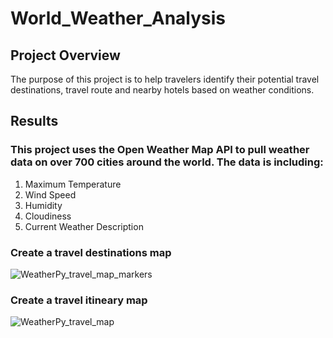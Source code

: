 # World_Weather_Analysis
## Project Overview
The purpose of this project is to help travelers identify their potential travel destinations, travel route and nearby hotels based on weather conditions. 

## Results
### This project uses the Open Weather Map API to pull weather data on over 700 cities around the world. The data is including:
  1. Maximum Temperature
  2. Wind Speed
  3. Humidity
  4. Cloudiness
  5. Current Weather Description
    
### Create a travel destinations map

![WeatherPy_travel_map_markers](https://user-images.githubusercontent.com/102264298/168493668-fd3bdf1a-d557-4619-83f4-39a8cfa0a33c.png)

### Create a travel itineary map

![WeatherPy_travel_map](https://user-images.githubusercontent.com/102264298/168493665-5b85bb27-c011-4311-99b6-9593498ae3ff.png)
